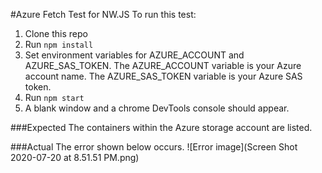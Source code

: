 #Azure Fetch Test for NW.JS
To run this test:
1. Clone this repo
2. Run `npm install`
3. Set environment variables for AZURE_ACCOUNT and AZURE_SAS_TOKEN. The AZURE_ACCOUNT variable is your Azure account name. The AZURE_SAS_TOKEN variable is your Azure SAS token.
4. Run `npm start`
5. A blank window and a chrome DevTools console should appear.

###Expected
The containers within the Azure storage account are listed.

###Actual
The error shown below occurs.
![Error image](Screen Shot 2020-07-20 at 8.51.51 PM.png)